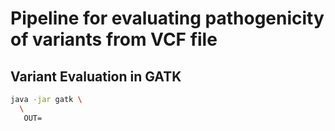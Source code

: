 # Pipeline for evaluating pathogenicity of variants from VCF file

## Variant Evaluation in GATK

```bash
java -jar gatk \
  \
   OUT=
```

